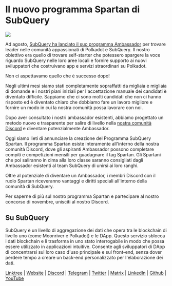 # Il nuovo programma Spartan di SubQuery

![](https://miro.medium.com/max/1400/1*k5cScGKMiC45i_N-em3x0Q.png)

Ad agosto, [SubQuery ha lanciato il suo programma Ambassador](./20210713-Introducing-the-SubQuery-Ambassador-Program.md) per trovare leader nelle comunità appassionati di Polkadot e SubQuery. Il nostro obiettivo era quello di trovare self-starter che potessero spargere la voce riguardo SubQuery nelle loro aree locali e fornire supporto ai nuovi sviluppatori che costruivano app e servizi straordinari su Polkadot.

Non ci aspettavamo quello che è successo dopo!

Negli ultimi mesi siamo stati completamente sopraffatti da migliaia e migliaia di domande e i nostri piani iniziali per l'accettazione manuale dei candidati è diventato difficile. Sappiamo che ci sono molti candidati che non ci hanno risposto ed è diventato chiaro che dobbiamo fare un lavoro migliore e fornire un modo in cui la nostra comunità possa lavorare con noi.

Dopo aver consultato i nostri ambassador esistenti, abbiamo progettato un metodo nuovo e trasparente per salire di livello nella [nostra comunità Discord](https://discord.com/invite/subquery) e diventare potenzialmente Ambassador.

Oggi siamo lieti di annunciare la creazione del Programma SubQuery Spartan. Il programma Spartan esiste interamente all'interno della nostra comunità Discord, dove gli aspiranti Ambassador possono completare compiti e competizioni mensili per guadagnare il tag Spartan. Gli Spartani che poi saliranno in cima alla loro classe saranno consigliati dagli Ambassador esistenti al team SubQuery di unirsi ai loro ranghi.

Oltre al potenziale di diventare un Ambassador, i membri Discord con il ruolo Spartan riceveranno vantaggi e diritti speciali all'interno della comunità di SubQuery.

Per saperne di più sul nostro programma Spartan e partecipare al nostro concorso di novembre, unisciti al nostro Discord.

## Su SubQuery

SubQuery è un livello di aggregazione dei dati che opera tra le blockchain di livello uno (come Moonriver e Polkadot) e le DApp. Questo servizio sblocca i dati blockchain e li trasforma in uno stato interrogabile in modo che possa essere utilizzato in applicazioni intuitive. Consente agli sviluppatori di DApp di concentrarsi sul loro caso d'uso principale e sul front-end, senza dover perdere tempo a creare un back-end personalizzato per l'elaborazione dei dati.

[Linktree](https://linktr.ee/subquerynetwork) | [Website](https://subquery.network/) | [Discord](https://discord.com/invite/78zg8aBSMG) | [Telegram](https://t.me/subquerynetwork) | [Twitter](https://twitter.com/subquerynetwork) | [Matrix](https://matrix.to/#/#subquery:matrix.org) | [LinkedIn](https://www.linkedin.com/company/subquery) | [Github](https://github.com/subquery/subql) | [YouTube](https://www.youtube.com/channel/UCi1a6NUUjegcLHDFLr7CqLw)
